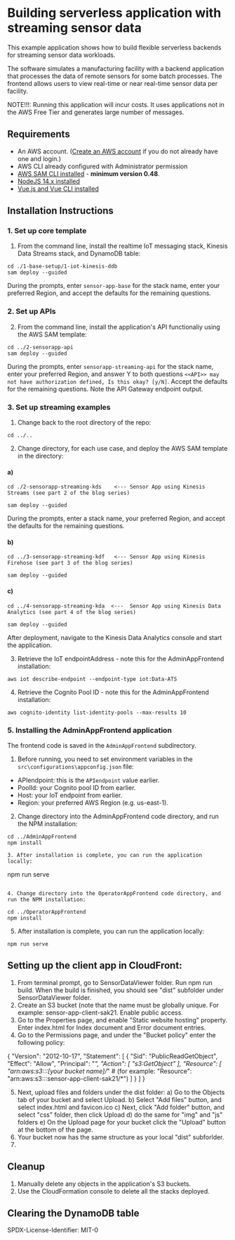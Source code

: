 # Building serverless application with streaming sensor data

This example application shows how to build flexible serverless backends for streaming sensor data workloads.

The software simulates a manufacturing facility with a backend application that processes the data of remote sensors for some batch processes.
The frontend allows users to view real-time or near real-time sensor data per facility.

NOTE!!!: Running this application will incur costs. It uses applications not in the AWS Free Tier and generates large number of messages.

## Requirements

- An AWS account. ([Create an AWS account](https://portal.aws.amazon.com/gp/aws/developer/registration/index.html) if you do not already have one and login.)
- AWS CLI already configured with Administrator permission
- [AWS SAM CLI installed](https://docs.aws.amazon.com/serverless-application-model/latest/developerguide/serverless-sam-cli-install.html) - **minimum version 0.48**.
- [NodeJS 14.x installed](https://nodejs.org/en/download/)
- [Vue.js and Vue CLI installed](https://vuejs.org/v2/guide/installation.html)

## Installation Instructions

### 1. Set up core template

1. From the command line, install the realtime IoT messaging stack, Kinesis Data Streams stack, and DynamoDB table:

```
cd ./1-base-setup/1-iot-kinesis-ddb
sam deploy --guided
```

During the prompts, enter `sensor-app-base` for the stack name, enter your preferred Region, and accept the defaults for the remaining questions.

### 2. Set up APIs

2. From the command line, install the application's API functionaliy using the AWS SAM template:

```
cd ../2-sensorapp-api
sam deploy --guided
```

During the prompts, enter `sensorapp-streaming-api` for the stack name, enter your preferred Region, and answer Y to both questions `<<API>> may not have authorization defined, Is this okay? [y/N]`. Accept the defaults for the remaining questions. Note the API Gateway endpoint output.

### 3. Set up streaming examples

1. Change back to the root directory of the repo:

```
cd ../..
```

2. Change directory, for each use case, and deploy the AWS SAM template in the directory:

#### a)

```
cd ./2-sensorapp-streaming-kds    <--- Sensor App using Kinesis Streams (see part 2 of the blog series)
```

```
sam deploy --guided
```

During the prompts, enter a stack name, your preferred Region, and accept the defaults for the remaining questions.

#### b)

```
cd ../3-sensorapp-streaming-kdf   <--- Sensor App using Kinesis Firehose (see part 3 of the blog series)
```

```
sam deploy --guided
```

#### c)

```
cd ../4-sensorapp-streaming-kda  <---  Sensor App using Kinesis Data Analytics (see part 4 of the blog series)
```

```
sam deploy --guided
```

After deployment, navigate to the Kinesis Data Analytics console and start the application.

3. Retrieve the IoT endpointAddress - note this for the AdminAppFrontend installation:

```
aws iot describe-endpoint --endpoint-type iot:Data-ATS
```

4. Retrieve the Cognito Pool ID - note this for the AdminAppFrontend installation:

```
aws cognito-identity list-identity-pools --max-results 10
```

### 5. Installing the AdminAppFrontend application

The frontend code is saved in the `AdminAppFrontend` subdirectory.

1. Before running, you need to set environment variables in the `src\configurations\appconfig.json` file:

- APIendpoint: this is the `APIendpoint` value earlier.
- PoolId: your Cognito pool ID from earlier.
- Host: your IoT endpoint from earlier.
- Region: your preferred AWS Region (e.g. us-east-1).

2. Change directory into the AdminAppFrontend code directory, and run the NPM installation:

```
cd ../AdminAppFrontend
npm install

3. After installation is complete, you can run the application locally:
```

npm run serve

```

4. Change directory into the OperatorAppFrontend code directory, and run the NPM installation:

cd ../OperatorAppFrontend
npm install
```

5. After installation is complete, you can run the application locally:

```
npm run serve
```

## Setting up the client app in CloudFront:

1. From terminal prompt, go to SensorDataViewer folder. Run npm run build. When the build is finished, you should see "dist" subfolder under SensorDataViewer folder.
2. Create an S3 bucket (note that the name must be globally unique. For example: sensor-app-client-sak21. Enable public access.
3. Go to the Properties page, and enable "Static website hosting" property. Enter index.html for Index document and Error document entries.
4. Go to the Permissions page, and under the "Bucket policy" enter the following policy:

{
"Version": "2012-10-17",
"Statement": [
{
"Sid": "PublicReadGetObject",
"Effect": "Allow",
"Principal": "_",
"Action": [
"s3:GetObject"
],
"Resource": [
"arn:aws:s3:::[your bucket name]/_" # (for example: "Resource": "arn:aws:s3:::sensor-app-client-sak21/\*")
]
}
]
}

5. Next, upload files and folders under the dist folder:
   a) Go to the Objects tab of your bucket and select Upload.
   b) Select "Add files" button, and select index.html and favicon.ico
   c) Next, click "Add folder" button, and select "css" folder, then click Upload
   d) do the same for "img" and "js" folders
   e) On the Upload page for your bucket click the "Upload" button at the bottom of the page.
6. Your bucket now has the same structure as your local "dist" subforlder.
7.

## Cleanup

1. Manually delete any objects in the application's S3 buckets.
2. Use the CloudFormation console to delete all the stacks deployed.

## Clearing the DynamoDB table

SPDX-License-Identifier: MIT-0
